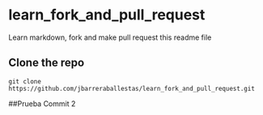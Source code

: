 # learn_fork_and_pull_request
Learn markdown, fork and make pull request this readme file


## Clone the repo
```
git clone https://github.com/jbarreraballestas/learn_fork_and_pull_request.git
```

##Prueba Commit  2
